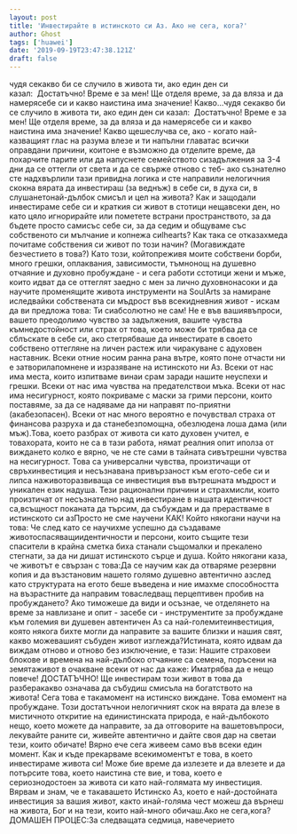 ```yaml
---
layout: post
title: 'Инвестирайте в истинското си Аз. Ако не сега, кога?'
author: Ghost
tags: ['huawei']
date: '2019-09-19T23:47:38.121Z'
draft: false
---
```


чудя секакво би се случило в живота ти, ако един ден си казал:  Достатъчно! Време е за мен! Ще отделя време, за да вляза и да намерясебе си и какво наистина има значение! Какво...чудя секакво би се случило в живота ти, ако един ден си казал:  Достатъчно! Време е за мен! Ще отделя време, за да вляза и да намерясебе си и какво наистина има значение! Какво щешеслучва се, ако - когато най-казващият глас на разума влезе и ти напълни главатас всички оправдани причини, коитоне е възможно да отделите време, да похарчите парите или да напуснете семейството сизадължения за 3-4 дни да се оттегли от света и да се свърже отново с теб- ако съзнателно сте надхвърлили тази привидна логика и сте направили нелогичния скокна вярата да инвестираш (за веднъж) в себе си, в духа си, в слушанетонай-дълбок смисъл и цел на живота? Как и защодали инвестираме себе си и краткия си живот в стотици нещавсеки ден, но като цяло игнорирайте или пометете встрани пространството, за да бъдете просто самисъс себе си, за да седим и общуваме със собственото си мълчание и копнежа сиlhearts? Как така се отказахмеда почитаме собствения си живот по този начин? (Могавиждате безчестието в това?) Като този, койтопреживя моите собствени борби, много грешки, оплаквания, зависимости, тъмнонощ на душевно отчаяние и духовно пробуждане - и сега работи сстотици жени и мъже, които идват да се оттеглят заедно с мен за лично духовнонасоки и да научите променящите живота инструменти на SoulArts за намиране иследвайки собствената си мъдрост във всекидневния живот - искам да ви предложа това: Ти сиабсолютно не сам! Не е във вашиявъпроси, вашето преодолимо чувство за задължения, вашите чувства къмнедостойност или страх от това, което може би трябва да се сблъскате в себе си, ако стетрябваше да инвестирате в своето собствено оттегляне на личен растеж или чиракуване с aдуховен наставник. Всеки отние носим ранна рана вътре, която поне отчасти ни е затворилапомнене и изразяване на истинското ни Аз. Всеки от нас има места, които изпитваме винаи срам заради нашите неуспехи и грешки. Всеки от нас има чувства на предателствои мъка. Всеки от нас има несигурност, която покриваме с маски за грими персони, които поставяме, за да се надяваме да ни направят по-приятни (акабезопасен). Всеки от нас много вероятно е почувствал страха от финансова разруха и да станебезпомощна, обезлюдена лоша дама (или мъж).Това, което разбрах от живота си като духовен учител, е товахората, които не са в тази работа, нямат реалния опит иполза от виждането колко е вярно, че не сте сами в тайната сивътрешни чувства на несигурност. Това са универсални чувства, произтичащи от свръхинвестиция и несъзнавана привързаност към егото-себе си и липса наживоторазвиваща се инвестиция във вътрешната мъдрост и уникален език надуша. Тези рационални причини и страхмисли, които произтичат от несъзнателно над инвестиране в нашата идентичност са,всъщност поканата да търсим, да събуждам и да прерастваме в истинското си азПросто не сме научени КАК! Който някогани научи на това: Че след като се научихме успешно да създаваме животоспасяващиидентичности и персони, които същите тези спасители в крайна сметка биха станали същомалки и прекалено стегнати, за да ни дишат истинското сърце и душа. Който някогани каза, че животът е свързан с това:Да се ​​научим как да отваряме резервни копия и да възстановим нашето голямо душевно автентично азслед като структурата на егото беше въведена и ние имахме способността на възрастните да направим товаследващ перцептивен пробив на пробуждането? Ако тиможеше да види и осъзнае, че отделянето на време за навлизане и опит - засебе си - инструментите за пробуждане към големия ви душевен автентичен Аз са най-големитеинвестиция, която някога бихте могли да направите за вашите близки и нашия свят, какво можевашият събуден живот изглежда?Истината, която идвам да виждам отново и отново без изключение, е тази: Нашите страховеи блокове и времена на най-дълбоко отчаяние са семена, поръсени на земятаживот в очакване всеки от нас да каже: Иматрябва да е нещо повече! ДОСТАТЪЧНО! Ще инвестирам този живот в това да разберакакво означава да събудиш смисъла на богатството на живота! Сега това е такамомент на истинско виждане. Това емомент на пробуждане. Този достатъчнои нелогичният скок на вярата да влезе в мистичното откритие на единистинската природа, е най-дълбокото нещо, което можете да направите, за да отговорите на вашетовъпроси, лекувайте раните си, живейте автентично и дайте своя дар на светаи тези, които обичате! Вярно ече сега живеем само във всеки един момент. Как и къде прекарваме всекимоментът е това, в което инвестираме живота си! Може бие време да излезете и да влезете и да потърсите това, което наистина сте вие, и това, което е сериознодостоен за живота си като най-голямата му инвестиция. Вярвам и знам, че е такавашето Истинско Аз, което е най-достойната инвестиция за вашия живот, както инай-голяма чест можеш да върнеш на живота, Бог и на тези, които най-много обичаш.Ако не сега,кога?ДОМАШЕН ПРОЦЕС:За следващата седмица, навечерието
